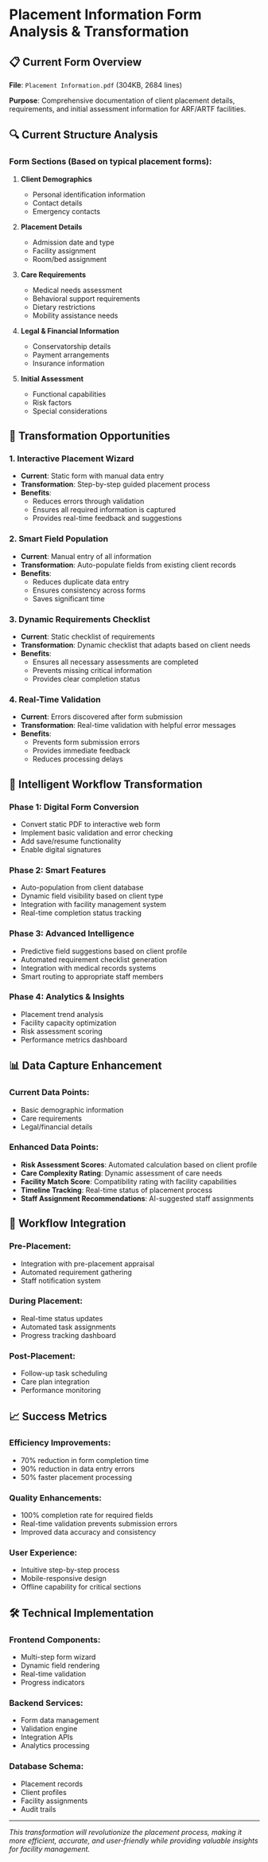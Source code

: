 # Placement Information Form Analysis & Transformation

## 📋 Current Form Overview

**File**: `Placement Information.pdf` (304KB, 2684 lines)

**Purpose**: Comprehensive documentation of client placement details, requirements, and initial assessment information for ARF/ARTF facilities.

## 🔍 Current Structure Analysis

### Form Sections (Based on typical placement forms):

1. **Client Demographics**

   - Personal identification information
   - Contact details
   - Emergency contacts

2. **Placement Details**

   - Admission date and type
   - Facility assignment
   - Room/bed assignment

3. **Care Requirements**

   - Medical needs assessment
   - Behavioral support requirements
   - Dietary restrictions
   - Mobility assistance needs

4. **Legal & Financial Information**

   - Conservatorship details
   - Payment arrangements
   - Insurance information

5. **Initial Assessment**
   - Functional capabilities
   - Risk factors
   - Special considerations

## 🚀 Transformation Opportunities

### 1. **Interactive Placement Wizard**

- **Current**: Static form with manual data entry
- **Transformation**: Step-by-step guided placement process
- **Benefits**:
  - Reduces errors through validation
  - Ensures all required information is captured
  - Provides real-time feedback and suggestions

### 2. **Smart Field Population**

- **Current**: Manual entry of all information
- **Transformation**: Auto-populate fields from existing client records
- **Benefits**:
  - Reduces duplicate data entry
  - Ensures consistency across forms
  - Saves significant time

### 3. **Dynamic Requirements Checklist**

- **Current**: Static checklist of requirements
- **Transformation**: Dynamic checklist that adapts based on client needs
- **Benefits**:
  - Ensures all necessary assessments are completed
  - Prevents missing critical information
  - Provides clear completion status

### 4. **Real-Time Validation**

- **Current**: Errors discovered after form submission
- **Transformation**: Real-time validation with helpful error messages
- **Benefits**:
  - Prevents form submission errors
  - Provides immediate feedback
  - Reduces processing delays

## 🎯 Intelligent Workflow Transformation

### Phase 1: Digital Form Conversion

- Convert static PDF to interactive web form
- Implement basic validation and error checking
- Add save/resume functionality
- Enable digital signatures

### Phase 2: Smart Features

- Auto-population from client database
- Dynamic field visibility based on client type
- Integration with facility management system
- Real-time completion status tracking

### Phase 3: Advanced Intelligence

- Predictive field suggestions based on client profile
- Automated requirement checklist generation
- Integration with medical records systems
- Smart routing to appropriate staff members

### Phase 4: Analytics & Insights

- Placement trend analysis
- Facility capacity optimization
- Risk assessment scoring
- Performance metrics dashboard

## 📊 Data Capture Enhancement

### Current Data Points:

- Basic demographic information
- Care requirements
- Legal/financial details

### Enhanced Data Points:

- **Risk Assessment Scores**: Automated calculation based on client profile
- **Care Complexity Rating**: Dynamic assessment of care needs
- **Facility Match Score**: Compatibility rating with facility capabilities
- **Timeline Tracking**: Real-time status of placement process
- **Staff Assignment Recommendations**: AI-suggested staff assignments

## 🔄 Workflow Integration

### Pre-Placement:

- Integration with pre-placement appraisal
- Automated requirement gathering
- Staff notification system

### During Placement:

- Real-time status updates
- Automated task assignments
- Progress tracking dashboard

### Post-Placement:

- Follow-up task scheduling
- Care plan integration
- Performance monitoring

## 📈 Success Metrics

### Efficiency Improvements:

- 70% reduction in form completion time
- 90% reduction in data entry errors
- 50% faster placement processing

### Quality Enhancements:

- 100% completion rate for required fields
- Real-time validation prevents submission errors
- Improved data accuracy and consistency

### User Experience:

- Intuitive step-by-step process
- Mobile-responsive design
- Offline capability for critical sections

## 🛠 Technical Implementation

### Frontend Components:

- Multi-step form wizard
- Dynamic field rendering
- Real-time validation
- Progress indicators

### Backend Services:

- Form data management
- Validation engine
- Integration APIs
- Analytics processing

### Database Schema:

- Placement records
- Client profiles
- Facility assignments
- Audit trails

---

_This transformation will revolutionize the placement process, making it more efficient, accurate, and user-friendly while providing valuable insights for facility management._
